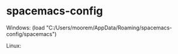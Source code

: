 # spacemacs-config

Windows:
(load "C:/Users/moorem/AppData/Roaming/spacemacs-config/spacemacs")

Linux:
